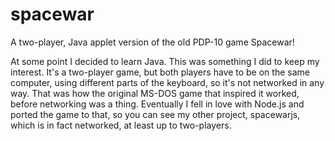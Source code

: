 # spacewar
A two-player, Java applet version of the old PDP-10 game Spacewar!

At some point I decided to learn Java. This was something I did to keep my interest. It's a two-player game, but both players have to be on the same computer, using different parts of the keyboard, so it's not networked in any way. That was how the original MS-DOS game that inspired it worked, before networking was a thing. Eventually I fell in love with Node.js and ported the game to that, so you can see my other project, spacewarjs, which is in fact networked, at least up to two-players.
